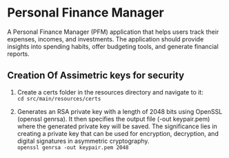 # Personal Finance Manager
A Personal Finance Manager (PFM) application that helps users track their expenses, incomes, and investments. The application should provide insights into spending habits, offer budgeting tools, and generate financial reports.

## Creation Of Assimetric keys for security


1.  Create a certs folder in the resources directory and navigate to it: <br>
   `cd src/main/resources/certs`

2.  Generates an RSA private key with a length of 2048 bits using OpenSSL (openssl genrsa). It then specifies the output file (-out keypair.pem) where the generated private key will be saved. The significance lies in creating a private key that can be used for encryption, decryption, and digital signatures in asymmetric cryptography. <br>
  `openssl genrsa -out keypair.pem 2048`
  
